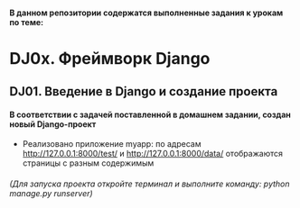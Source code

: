 #### В данном репозитории содержатся выполненные задания к урокам по теме:
# DJ0x. Фреймворк Django
## DJ01. Введение в Django и создание проекта
####  В соответствии с задачей поставленной в домашнем задании, создан новый Django-проект
* Реализовано приложение myapp: по адресам http://127.0.0.1:8000/test/ и http://127.0.0.1:8000/data/ отображаются страницы с разным содержимым
###### (Для запуска проекта откройте терминал и выполните команду: python manage.py runserver)
